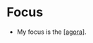 # Focus

- My focus is the [[agora]].


[//begin]: # "Autogenerated link references for markdown compatibility"
[agora]: agora "Agora"
[//end]: # "Autogenerated link references"